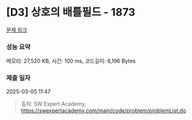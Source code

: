 # [D3] 상호의 배틀필드 - 1873 

[문제 링크](https://swexpertacademy.com/main/code/problem/problemDetail.do?contestProbId=AV5LyE7KD2ADFAXc) 

### 성능 요약

메모리: 27,520 KB, 시간: 100 ms, 코드길이: 6,196 Bytes

### 제출 일자

2025-03-05 11:47



> 출처: SW Expert Academy, https://swexpertacademy.com/main/code/problem/problemList.do